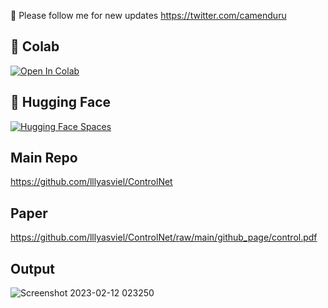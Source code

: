 🐣 Please follow me for new updates https://twitter.com/camenduru

## 🦒 Colab
[![Open In Colab](https://colab.research.google.com/assets/colab-badge.svg)](https://colab.research.google.com/github/camenduru/controlnet-colab/blob/main/controlnet-colab.ipynb)

## 🤗 Hugging Face

[![Hugging Face Spaces](https://img.shields.io/badge/%F0%9F%A4%97%20Hugging%20Face-Spaces-blue)](https://huggingface.co/spaces/hysts/ControlNet-with-other-models)

## Main Repo
https://github.com/lllyasviel/ControlNet

## Paper
https://github.com/lllyasviel/ControlNet/raw/main/github_page/control.pdf

## Output
![Screenshot 2023-02-12 023250](https://user-images.githubusercontent.com/54370274/218286109-0106cac8-8b03-4027-a687-192baf556efa.jpg)
